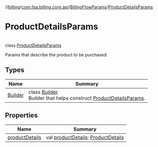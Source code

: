 //[billing](../../../../index.md)/[com.faa.billing.core.api](../../index.md)/[BillingFlowParams](../index.md)/[ProductDetailsParams](index.md)

# ProductDetailsParams

\
class [ProductDetailsParams](index.md)

Params that describe the product to be purchased.

## Types

| Name | Summary |
|---|---|
| [Builder](Builder/index.md) | class [Builder](Builder/index.md)<br>Builder that helps construct [ProductDetailsParams](index.md). |

## Properties

| Name | Summary |
|---|---|
| [productDetails](product-details.md) | val [productDetails](product-details.md): [ProductDetails](../../ProductDetails/index.md) |
